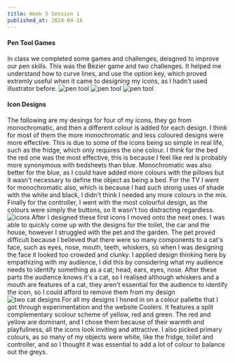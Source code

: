 ```yaml
---
title: Week 5 Session 1
published_at: 2024-04-16
---
```


#### Pen Tool Games
In class we completed some games and challenges, deisgned to improve our pen skills. This was the Bezier game and two challenges. It helped me understand how to curve lines, and use the option key, which proved extremly useful when it came to designing my icons, as I hadn't used illustrator before.
![pen tool](/W01S1/Bezier.png)
![pen tool](/W01S1/EPRS.png)
![pen tool](/W01S1/Rabbit.png)

#### Icon Designs
The following are my desings for four of my icons, they go from monochromatic, and then a different colour is added for each design. I think for most of them the more monochromatic and less coloured designs were more effective. This is due to some of the icons being so simple in real life, such as the fridge, which only requires the one colour.
I think for the bed the red one was the most effective, this is because I feel like red is probably more synonymous with bedsheets than blue. Monochromatic was also better for the blue, as I could have added more colours with the pillows but it wasn't necessary to define the object as being a bed.
For the TV I went for monochromatic also, which is because I had such strong uses of shade with the white and black, I didn't think I needed any more colours in the mix.
Finally for the controller, I went with the most colourful design, as the colours were simply the buttons, so It wasn't too distracting regardless.
![icons](/W01S1/Designs.png)
After I designed these first icons I moved onto the next ones. I was able to quickly come up with the designs for the toilet, the car and the house, however I struggled with the pet and the garden. The pet proved difficult because I believed that there were so many components to a cat's face, such as eyes, nose, mouth, teeth, whiskers, so when I was designing the face it looked too crowded and clunky. I applied design thinking here by empathizing with my audience, I did this by considering what my audience needs to identify something as a cat; head, ears, eyes, nose. After these parts the audience knows it's a cat, so I realised although whiskers and a mouth are features of a cat, they aren't essential for the audience to identify the icon, so I could afford to remove them from my design
![two cat designs](/W01S1/kats.png)
For all my designs I honed in on a colour pallette that I got through experimentation and the website Coolers. It features a split complementary scolour scheme of yellow, red and green. The red and yellow are dominant, and I chose them because of their warmth and playfullness, all the icons look inviting and attractive. I also picked primary colours, as so many of my objects were white, like the fridge, toilet and controller, and so I thought it was essential to add a lot of colour to balance out the greys.